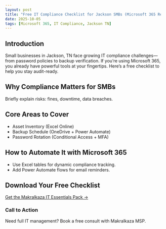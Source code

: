 ```yaml
---
layout: post
title: "Free IT Compliance Checklist for Jackson SMBs (Microsoft 365 Ready)"
date: 2025-10-05
tags: [Microsoft 365, IT Compliance, Jackson TN]
---
```


## Introduction
Small businesses in Jackson, TN face growing IT compliance challenges—from password policies to backup verification. If you’re using Microsoft 365, you already have powerful tools at your fingertips. Here’s a free checklist to help you stay audit-ready.

## Why Compliance Matters for SMBs
Briefly explain risks: fines, downtime, data breaches.

## Core Areas to Cover
- Asset Inventory (Excel Online)
- Backup Schedule (OneDrive + Power Automate)
- Password Rotation (Conditional Access + MFA)

## How to Automate It with Microsoft 365
- Use Excel tables for dynamic compliance tracking.
- Add Power Automate flows for email reminders.

## Download Your Free Checklist
[Get the Makralkaza IT Essentials Pack →](https://makralkaza.com/store?utm_source=blog&utm_medium=organic&utm_campaign=it_compliance)

### Call to Action
Need full IT management? Book a free consult with Makralkaza MSP.
